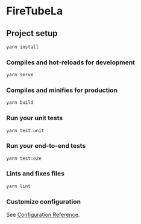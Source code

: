 # FireTubeLa

## Project setup

```bash
yarn install
```

### Compiles and hot-reloads for development

```bash
yarn serve
```

### Compiles and minifies for production

```bash
yarn build
```

### Run your unit tests

```bash
yarn test:unit
```

### Run your end-to-end tests

```bash
yarn test:e2e
```

### Lints and fixes files

```bash
yarn lint
```

### Customize configuration

See [Configuration Reference](https://cli.vuejs.org/config/).
